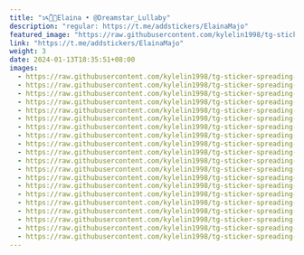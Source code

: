 ```yaml
---
title: "ᝰ໋᳝݊🌼Elaina • @Dreamstar_Lullaby"
description: "regular: https://t.me/addstickers/ElainaMajo"
featured_image: "https://raw.githubusercontent.com/kylelin1998/tg-sticker-spreading-worldwide-images/main/img/1ba7fa8c-6849-40ee-be66-5805919f2fab.jpg"
link: "https://t.me/addstickers/ElainaMajo"
weight: 3
date: 2024-01-13T18:35:51+08:00
images:
  - https://raw.githubusercontent.com/kylelin1998/tg-sticker-spreading-worldwide-images/main/img/1ba7fa8c-6849-40ee-be66-5805919f2fab.jpg
  - https://raw.githubusercontent.com/kylelin1998/tg-sticker-spreading-worldwide-images/main/img/093fd142-bfd5-41d7-9fe8-2711700b82e4.jpg
  - https://raw.githubusercontent.com/kylelin1998/tg-sticker-spreading-worldwide-images/main/img/f1223478-8a4c-46f4-be75-42037491b136.jpg
  - https://raw.githubusercontent.com/kylelin1998/tg-sticker-spreading-worldwide-images/main/img/0d73c067-4334-487b-a8a7-e78e4170f9f6.jpg
  - https://raw.githubusercontent.com/kylelin1998/tg-sticker-spreading-worldwide-images/main/img/86c5d61d-2a15-45dd-8f90-4f95500f41cb.jpg
  - https://raw.githubusercontent.com/kylelin1998/tg-sticker-spreading-worldwide-images/main/img/8331bcdf-f60a-4377-bced-7653f805eba8.jpg
  - https://raw.githubusercontent.com/kylelin1998/tg-sticker-spreading-worldwide-images/main/img/a768f54d-901a-41df-9120-f407bf99d3da.jpg
  - https://raw.githubusercontent.com/kylelin1998/tg-sticker-spreading-worldwide-images/main/img/cd605f5c-11ec-442e-9dc8-a72e2a40e22c.jpg
  - https://raw.githubusercontent.com/kylelin1998/tg-sticker-spreading-worldwide-images/main/img/2a07a8da-c9a9-43df-99e1-890c46e97b95.jpg
  - https://raw.githubusercontent.com/kylelin1998/tg-sticker-spreading-worldwide-images/main/img/26f7ae43-ea18-46f4-a629-3fe117bd7339.jpg
  - https://raw.githubusercontent.com/kylelin1998/tg-sticker-spreading-worldwide-images/main/img/9a0fbda7-b81f-48c6-a3b1-af0105d3ee3f.jpg
  - https://raw.githubusercontent.com/kylelin1998/tg-sticker-spreading-worldwide-images/main/img/71ef2058-4dda-4363-993d-ecd20a066583.jpg
  - https://raw.githubusercontent.com/kylelin1998/tg-sticker-spreading-worldwide-images/main/img/6ef9e3d5-d5c8-4742-957f-9261fc763477.jpg
  - https://raw.githubusercontent.com/kylelin1998/tg-sticker-spreading-worldwide-images/main/img/abc581a3-9818-4f3f-89ca-fcc03f128173.jpg
  - https://raw.githubusercontent.com/kylelin1998/tg-sticker-spreading-worldwide-images/main/img/01da4972-941f-40ad-acce-a1fccfb1b474.jpg
  - https://raw.githubusercontent.com/kylelin1998/tg-sticker-spreading-worldwide-images/main/img/77416a7f-14e3-4ae2-9805-203eb09f5ba7.jpg
  - https://raw.githubusercontent.com/kylelin1998/tg-sticker-spreading-worldwide-images/main/img/c50c0b68-4d67-425b-ac2a-a224446cf891.jpg
  - https://raw.githubusercontent.com/kylelin1998/tg-sticker-spreading-worldwide-images/main/img/c1396dca-6ec9-4cde-b550-9428347bddcb.jpg
  - https://raw.githubusercontent.com/kylelin1998/tg-sticker-spreading-worldwide-images/main/img/39039bfd-4106-4fcd-8f2b-55d4a140c9fd.jpg
  - https://raw.githubusercontent.com/kylelin1998/tg-sticker-spreading-worldwide-images/main/img/2173bef1-49d3-4561-b911-e505bd801ec1.jpg
---
```

